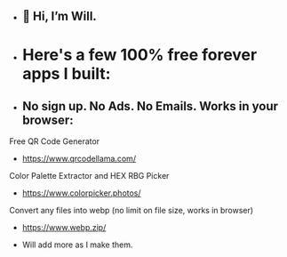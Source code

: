 - ## 👋 Hi, I’m Will.

- # Here's a few 100% free forever apps I built:
- ## No sign up. No Ads. No Emails. Works in your browser:

Free QR Code Generator
- https://www.qrcodellama.com/
  
Color Palette Extractor and HEX RBG Picker
- https://www.colorpicker.photos/
  
Convert any files into webp (no limit on file size, works in browser)
- https://www.webp.zip/

- Will add more as I make them. 

<!---
wcgordon1/wcgordon1 is a ✨ special ✨ repository because its `README.md` (this file) appears on your GitHub profile.
You can click the Preview link to take a look at your changes.
--->
